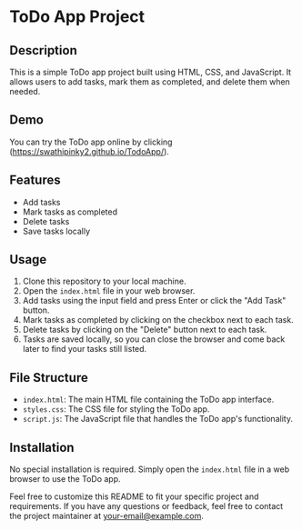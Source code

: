 # ToDo App Project

## Description
This is a simple ToDo app project built using HTML, CSS, and JavaScript. It allows users to add tasks, mark them as completed, and delete them when needed.

## Demo
You can try the ToDo app online by clicking (https://swathipinky2.github.io/TodoApp/).

## Features
- Add tasks
- Mark tasks as completed
- Delete tasks
- Save tasks locally

## Usage
1. Clone this repository to your local machine.
2. Open the `index.html` file in your web browser.
3. Add tasks using the input field and press Enter or click the "Add Task" button.
4. Mark tasks as completed by clicking on the checkbox next to each task.
5. Delete tasks by clicking on the "Delete" button next to each task.
6. Tasks are saved locally, so you can close the browser and come back later to find your tasks still listed.

## File Structure
- `index.html`: The main HTML file containing the ToDo app interface.
- `styles.css`: The CSS file for styling the ToDo app.
- `script.js`: The JavaScript file that handles the ToDo app's functionality.

## Installation
No special installation is required. Simply open the `index.html` file in a web browser to use the ToDo app.

Feel free to customize this README to fit your specific project and requirements. If you have any questions or feedback, feel free to contact the project maintainer at [your-email@example.com](mailto:your-email@example.com).
